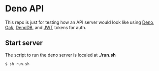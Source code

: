 # Deno API

This repo is just for testing how an API server would look like using
[Deno](https://deno.land/), [Oak](https://deno.land/x/oak@v9.0.0),
[DenoDB](https://eveningkid.com/denodb-docs/), and
[JWT](https://github.com/timonson/djwt) tokens for auth.

## Start server

The script to run the deno server is localed at **./run.sh**

```sh
$ sh run.sh
```
